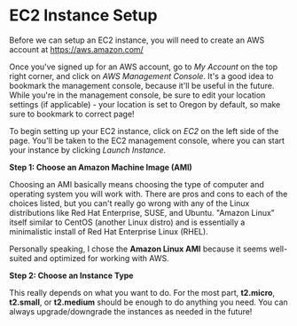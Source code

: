 # EC2 Instance Setup

Before we can setup an EC2 instance, you will need to create an AWS account at https://aws.amazon.com/

Once you've signed up for an AWS account, go to *My Account* on the top right corner, and click on *AWS Management Console*. It's a good idea to bookmark the management console, because it'll be useful in the future. While you're in the management console, be sure to edit your location settings (if applicable) - your location is set to Oregon by default, so make sure to bookmark to correct page!

To begin setting up your EC2 instance, click on *EC2* on the left side of the page. You'll be taken to the EC2 management console, where you can start your instance by clicking *Launch Instance*. 


**Step 1: Choose an Amazon Machine Image (AMI)**

Choosing an AMI basically means choosing the type of computer and operating system you will work with. There are pros and cons to each of the choices listed, but you can't really go wrong with any of the Linux distributions like Red Hat Enterprise, SUSE, and Ubuntu. "Amazon Linux" itself similar to CentOS (another Linux distro) and is essentially a minimalistic install of Red Hat Enterprise Linux (RHEL).

Personally speaking, I chose the **Amazon Linux AMI** because it seems well-suited and optimized for working with AWS.


**Step 2: Choose an Instance Type**

This really depends on what you want to do. For the most part, **t2.micro**, **t2.small**, or **t2.medium** should be enough to do anything you need. You can always upgrade/downgrade the instances as needed in the future!




